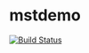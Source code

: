 # mstdemo

[![Build Status](https://travis-ci.org/malthestougaard/mstdemo.svg?branch=master)](https://travis-ci.org/malthestougaard)
